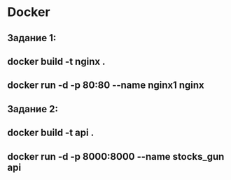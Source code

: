 # Docker
## Задание 1:
## docker build -t nginx .
## docker run -d -p 80:80 --name nginx1 nginx

## Задание 2:
## docker build -t api .
## docker run -d -p 8000:8000 --name stocks_gun api
